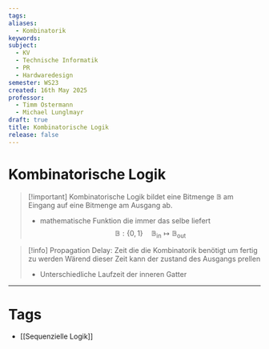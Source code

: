 ```yaml
---
tags: 
aliases:
  - Kombinatorik
keywords: 
subject:
  - KV
  - Technische Informatik
  - PR
  - Hardwaredesign
semester: WS23
created: 16th May 2025
professor:
  - Timm Ostermann
  - Michael Lunglmayr
draft: true
title: Kombinatorische Logik
release: false
---
```


# Kombinatorische Logik

> [!important] Kombinatorische Logik bildet eine Bitmenge $\mathbb{B}$ am Eingang auf eine Bitmenge am Ausgang ab.
> 
> - mathematische Funktion die immer das selbe liefert
> $$ \mathbb{B}:\{0,1\}\quad \mathbb{B}_{\text{in}} \mapsto \mathbb{B}_{\text{out}} $$

> [!info] Propagation Delay: Zeit die die Kombinatorik benötigt um fertig zu werden
> Wärend dieser Zeit kann der zustand des Ausgangs prellen
> - Unterschiedliche Laufzeit der inneren Gatter

---

# Tags

- [[Sequenzielle Logik]]